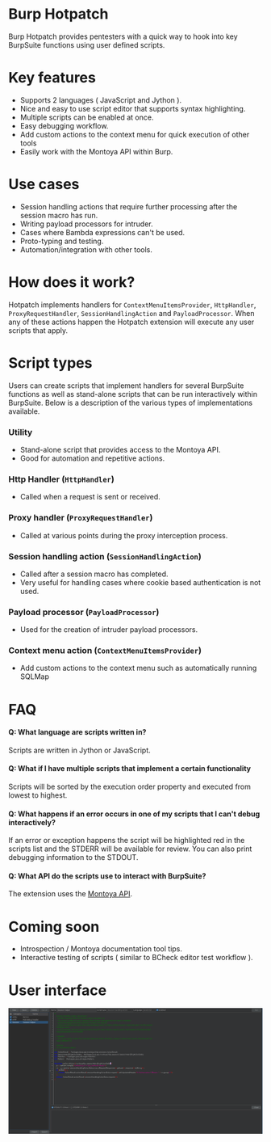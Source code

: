 # Burp Hotpatch
Burp Hotpatch ️provides pentesters with a quick way to hook into key BurpSuite functions using user defined scripts.

# Key features
- Supports 2 languages ( JavaScript and Jython ).
- Nice and easy to use script editor that supports syntax highlighting.
- Multiple scripts can be enabled at once.
- Easy debugging workflow.
- Add custom actions to the context menu for quick execution of other tools
- Easily work with the Montoya API within Burp.

# Use cases
- Session handling actions that require further processing after the session macro has run.
- Writing payload processors for intruder.
- Cases where Bambda expressions can't be used.
- Proto-typing and testing.
- Automation/integration with other tools.

# How does it work?
Hotpatch implements handlers for `ContextMenuItemsProvider`, `HttpHandler`, `ProxyRequestHandler`, `SessionHandlingAction` and `PayloadProcessor`.
When any of these actions happen the Hotpatch extension will execute any user scripts that apply.

# Script types
Users can create scripts that implement handlers for several BurpSuite functions as well as stand-alone scripts that can
be run interactively within BurpSuite. Below is a description of the various types of implementations available.

### Utility
- Stand-alone script that provides access to the Montoya API.
- Good for automation and repetitive actions.

### Http Handler (`HttpHandler`)
- Called when a request is sent or received.

### Proxy handler (`ProxyRequestHandler`)
- Called at various points during the proxy interception process.

### Session handling action (`SessionHandlingAction`)
- Called after a session macro has completed.
- Very useful for handling cases where cookie based authentication is not used.

### Payload processor (`PayloadProcessor`)
- Used for the creation of intruder payload processors.

### Context menu action (`ContextMenuItemsProvider`)
- Add custom actions to the context menu such as automatically running SQLMap

# FAQ

#### Q: What language are scripts written in?
Scripts are written in Jython or JavaScript.

#### Q: What if I have multiple scripts that implement a certain functionality 
Scripts will be sorted by the execution order property and executed from lowest to highest.

#### Q: What happens if an error occurs in one of my scripts that I can't debug interactively?
If an error or exception happens the script will be highlighted red in the scripts list and the STDERR will be available
for review. You can also print debugging information to the STDOUT.

#### Q: What API do the scripts use to interact with BurpSuite?
The extension uses the [Montoya API](https://portswigger.github.io/burp-extensions-montoya-api/javadoc/burp/api/montoya/MontoyaApi.html).

# Coming soon
- Introspection / Montoya documentation tool tips.
- Interactive testing of scripts ( similar to BCheck editor test workflow ). 

# User interface
![image](images/ui.png)